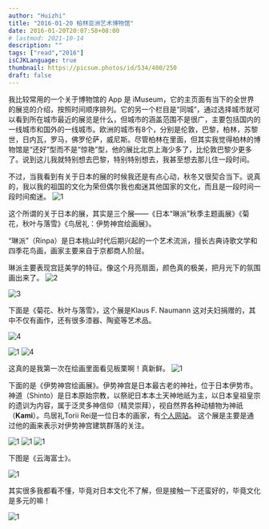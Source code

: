 ```yaml
---
author: "Huizhi"
title: "2016-01-20 柏林亚洲艺术博物馆"
date: 2016-01-20T20:07:58+08:00
# lastmod: 2021-10-14
description: ""
tags: ["read","2016"]
isCJKLanguage: true
thumbnail: https://picsum.photos/id/534/400/250
draft: false
---
```

我比较常用的一个关于博物馆的 App 是 iMuseum，它的主页面有当下的全世界的展览的介绍，按照时间顺序排列。它的另一个栏目是“同城”，通过选择城市就可以看到所在城市最近的展览是什么，但城市的涵盖范围不是很广，主要包括国内的一线城市和国外的一线城市。欧洲的城市有8个，分别是伦敦，巴黎，柏林，苏黎世，日内瓦，罗马，佛罗伦萨，威尼斯。尽管柏林在里面，但其实我觉得柏林的博物馆是“还好”型而不是“惊艳”型，他的展比北京上海少多了，比伦敦巴黎少更多了。说到这儿我就特别想去巴黎，特别特别想去，我甚至想去那儿住一段时间。

不过，当我看到有关于日本的展的时候我还是有点心动，秋冬又很契合当下。说真的，我以我的祖国的文化为荣但偶尔我也痴迷其他国家的文化，而且是一段时间一段时间痴迷。
![1](/img/20160120/1.png)

这个所谓的关于日本的展，其实是三个展——《日本“琳派”秋季主题画展》《菊花，秋叶与落雪》《鸟居礼：伊势神宫绘画展》。

“琳派”（Rinpa）是日本桃山时代后期兴起的一个艺术流派，擅长古典诗歌文学和四季花鸟画，画家主要来自于京都商人阶层。

琳派主要表现宫廷美学的特征。像这个月亮扇面，颜色真的极美，把月光下的氛围画出来了。
![2](/img/20160120/2.png)

![3](/img/20160120/3.png)

下面是《菊花、秋叶与落雪》，这个展是Klaus F. Naumann 这对夫妇捐赠的，其中不仅有画作，还有很多漆器、陶瓷等艺术品。

![4](/img/20160120/4.png)

![1](/img/20160120/5.png)
![4](/img/20160120/6.png)



这真的是我第一次在绘画里面看见板栗啊！真新鲜。
![1](/img/20160120/7.png)


下面的是《伊势神宫绘画展》。伊势神宫是日本最古老的神社，位于日本伊势市。神道（Shinto）是日本原始宗教，以祭祀日本本土天神地祇为主，以日本皇祖皇宗的遗训为内容，属于泛灵多神信仰（精灵崇拜），视自然界各种动植物为神祇（**Kami**）。鸟居礼Torii Rei是一位日本的画家，有[个人网站](https://www.toriirei.jp/)。 这个展是主要是通过他的画来表示对伊势神宫建筑群落的关注。

![1](/img/20160120/8.png)
![1](/img/20160120/9.png)
![1](/img/20160120/10.png)

下图是《云海富士》。


![1](/img/20160120/11.png)

其实很多我都看不懂，毕竟对日本文化不了解，但是接触一下还蛮好的，毕竟文化是多元的嘛！    

![1](/img/20160120/12.png)